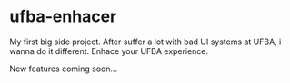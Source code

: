 # ufba-enhacer
My first big side project. After suffer a lot with bad UI systems at UFBA, i wanna do it different. Enhace your UFBA experience.

New features coming soon...
